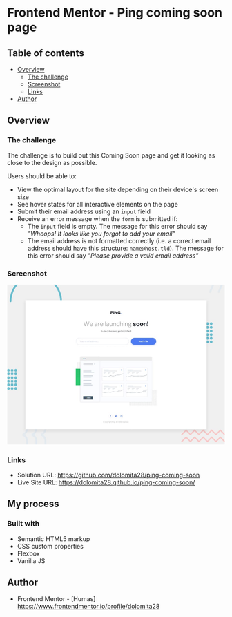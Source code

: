 # Frontend Mentor - Ping coming soon page

## Table of contents

- [Overview](#overview)
  - [The challenge](#the-challenge)
  - [Screenshot](#screenshot)
  - [Links](#links)
- [Author](#author)

## Overview

### The challenge

The challenge is to build out this Coming Soon page and get it looking as close to the design as possible.

Users should be able to: 

- View the optimal layout for the site depending on their device's screen size
- See hover states for all interactive elements on the page
- Submit their email address using an `input` field
- Receive an error message when the `form` is submitted if:
	- The `input` field is empty. The message for this error should say *"Whoops! It looks like you forgot to add your email"*
	- The email address is not formatted correctly (i.e. a correct email address should have this structure: `name@host.tld`). The message for this error should say *"Please provide a valid email address"*

### Screenshot

![Design preview for the Ping coming soon page coding challenge](./design/desktop-preview.jpg)

### Links

- Solution URL: https://github.com/dolomita28/ping-coming-soon
- Live Site URL: https://dolomita28.github.io/ping-coming-soon/

## My process

### Built with

- Semantic HTML5 markup
- CSS custom properties
- Flexbox
- Vanilla JS


## Author

- Frontend Mentor - [Humas] https://www.frontendmentor.io/profile/dolomita28


